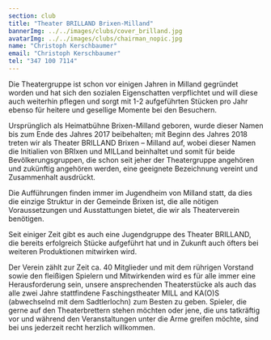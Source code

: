```yaml
---
section: club
title: "Theater BRILLAND Brixen-Milland"
bannerImg: ../../images/clubs/cover_brilland.jpg
avatarImg: ../../images/clubs/chairman_nopic.jpg
name: "Christoph Kerschbaumer"
email: "Christoph Kerschbaumer"
tel: "347 100 7114"
---
```


Die Theatergruppe ist schon vor einigen Jahren in Milland gegründet worden und hat sich den sozialen Eigenschatten verpflichtet und will diese auch weiterhin pflegen und sorgt mit 1-2 aufgeführten Stücken pro Jahr ebenso für heitere und gesellige Momente bei den Besuchern.

Ursprünglich als Heimatbühne Brixen-Milland geboren, wurde dieser Namen bis zum Ende des Jahres 2017 beibehalten; mit Beginn des Jahres 2018 treten wir als Theater BRILLAND  Brixen – Milland auf, wobei dieser Namen die Initialien von BRIxen und MILLand beinhaltet und somit für beide Bevölkerungsgruppen, die schon seit jeher der Theatergruppe angehören und zukünftig angehören werden,  eine geeignete Bezeichnung vereint und Zusammenhalt ausdrückt.

Die Aufführungen finden immer im Jugendheim von Milland statt, da dies die einzige Struktur in der Gemeinde Brixen ist, die alle nötigen Voraussetzungen und Ausstattungen bietet, die wir als Theaterverein benötigen.

Seit einiger Zeit gibt es auch eine Jugendgruppe des Theater BRILLAND, die bereits erfolgreich Stücke aufgeführt hat und in Zukunft auch öfters bei weiteren Produktionen mitwirken wird. 

Der Verein zählt zur Zeit ca. 40 Mitglieder und mit dem rührigen Vorstand sowie den fleißigen Spielern und Mitwirkenden wird es für alle immer eine Herausforderung sein, unsere ansprechenden Theaterstücke als auch das alle zwei Jahre stattfindene Faschingstheater MILL and KA(O)S (abwechselnd mit dem Sadtlerlochn) zum Besten zu geben.
Spieler, die gerne auf den Theaterbrettern stehen möchten oder jene, die uns tatkräftig vor und während den Veranstaltungen unter die Arme greifen möchte, sind bei uns jederzeit recht herzlich willkommen.
